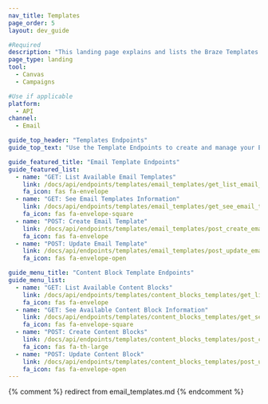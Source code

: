 ```yaml
---
nav_title: Templates
page_order: 5
layout: dev_guide

#Required
description: "This landing page explains and lists the Braze Templates Endpoints for Email and Email Content Blocks."
page_type: landing
tool:
  - Canvas
  - Campaigns

#Use if applicable
platform:
  - API
channel:
  - Email

guide_top_header: "Templates Endpoints"
guide_top_text: "Use the Template Endpoints to create and manage your Email and Content Block templates."

guide_featured_title: "Email Template Endpoints"
guide_featured_list:
  - name: "GET: List Available Email Templates"
    link: /docs/api/endpoints/templates/email_templates/get_list_email_templates/
    fa_icon: fas fa-envelope
  - name: "GET: See Email Templates Information"
    link: /docs/api/endpoints/templates/email_templates/get_see_email_template_information/
    fa_icon: fas fa-envelope-square
  - name: "POST: Create Email Template"
    link: /docs/api/endpoints/templates/email_templates/post_create_email_template/
    fa_icon: fas fa-envelope
  - name: "POST: Update Email Template"
    link: /docs/api/endpoints/templates/email_templates/post_update_email_template/
    fa_icon: fas fa-envelope-open

guide_menu_title: "Content Block Template Endpoints"
guide_menu_list:
  - name: "GET: List Available Content Blocks"
    link: /docs/api/endpoints/templates/content_blocks_templates/get_list_email_content_blocks/
    fa_icon: fas fa-envelope
  - name: "GET: See Available Content Block Information"
    link: /docs/api/endpoints/templates/content_blocks_templates/get_see_email_content_blocks_information/
    fa_icon: fas fa-envelope-square
  - name: "POST: Create Content Blocks"
    link: /docs/api/endpoints/templates/content_blocks_templates/post_create_email_content_block/
    fa_icon: fas fa-th-large
  - name: "POST: Update Content Block"
    link: /docs/api/endpoints/templates/content_blocks_templates/post_update_content_block/
    fa_icon: fas fa-envelope-open
---
```

{% comment %}
redirect from email_templates.md
{% endcomment %}
